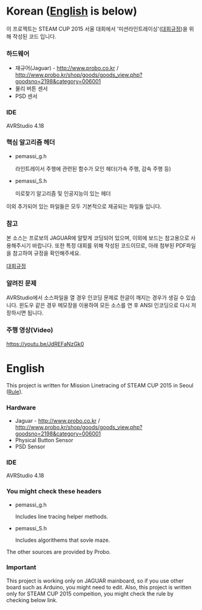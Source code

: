 # Korean ([English](#English) is below)

이 프로젝트는 STEAM CUP 2015 서울 대회에서 '미션라인트레이싱'([대회규정](https://github.com/pemassi/Solve-Miro-With-Linetracer-Robot/blob/master/STEAM%20CUP%202015.pdf))을 위해 작성된 코드 입니다.

### 하드웨어
- 재규어(Jaguar) - http://www.probo.co.kr / http://www.probo.kr/shop/goods/goods_view.php?goodsno=2198&category=006001
- 물리 버튼 센서
- PSD 센서

### IDE
AVRStudio 4.18

### 핵심 알고리즘 헤더
- pemassi_g.h

  라인트레이서 주행에 관련된 함수가 모인 헤더(가속 주행, 감속 주행 등)

- pemassi_S.h

  미로찾기 알고리즘 및 인공지능이 있는 헤더
  
이외 추가되어 있는 파일들은 모두 기본적으로 제공되는 파일들 입니다.

### 참고
본 소스는 프로보의 JAGUAR에 알맞게 코딩되어 있으며, 이외에 보드는 참고용으로 사용해주시기 바랍니다. 또한 특정 대회를 위해 작성된 코드이므로, 아래 첨부된 PDF파일을 참고하여 규정을 확인해주세요.

[대회규정](https://github.com/pemassi/Solve-Miro-With-Linetracer-Robot/blob/master/STEAM%20CUP%202015.pdf)

### 알려진 문제
AVRStudio에서 소스파일을 열 경우 인코딩 문제로 한글이 깨지는 경우가 생길 수 있습니다. 윈도우 같은 경우 메모장을 이용하여 모든 소스를 연 후 ANSI 인코딩으로 다시 저장하시면 됩니다.
  
### 주행 영상(Video)
https://youtu.be/JdREFaNzGk0

# English
This project is written for Mission Linetracing of STEAM CUP 2015 in Seoul ([Rule](https://github.com/pemassi/Solve-Miro-With-Linetracer-Robot/blob/master/STEAM%20CUP%202015.pdf)). 

### Hardware
- Jaguar - http://www.probo.co.kr / http://www.probo.kr/shop/goods/goods_view.php?goodsno=2198&category=006001
- Physical Button Sensor
- PSD Sensor

### IDE
AVRStudio 4.18

### You might check these headers
- pemassi_g.h

  Includes line tracing helper methods.

- pemassi_S.h

  Includes algorithems that sovle maze.
  
The other sources are provided by Probo.

### Important
This project is working only on JAGUAR mainboard, so if you use other board such as Arduino, you might need to edit. Also, this project is written only for STEAM CUP 2015 compeition, you might check the rule by checking below link.
